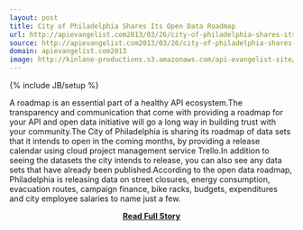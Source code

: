 ```yaml
---
layout: post
title: City of Philadelphia Shares Its Open Data Roadmap
url: http://apievangelist.com2013/03/26/city-of-philadelphia-shares-its-open-data-roadmap/
source: http://apievangelist.com2013/03/26/city-of-philadelphia-shares-its-open-data-roadmap/
domain: apievangelist.com2013
image: http://kinlane-productions.s3.amazonaws.com/api-evangelist-site/blog/tecnically-philly.png
---
```

{% include JB/setup %}<p>A roadmap is an essential part of a healthy API ecosystem.The transparency and communication that come with providing a roadmap for your API and open data initiative will go a long way in building trust with your community.The City of Philadelphia is sharing its roadmap of data sets that it intends to open in the coming months, by providing a release calendar using cloud project management service Trello.In addition to seeing the datasets the city intends to release, you can also see any data sets that have already been published.According to the open data roadmap, Philadelphia is releasing data on street closures, energy consumption, evacuation routes, campaign finance, bike racks, budgets, expenditures and city employee salaries to name just a few.</p>
<center><p><a href="http://apievangelist.com2013/03/26/city-of-philadelphia-shares-its-open-data-roadmap/" style='padding:25px; font-sze:18px; font-weight: bold;'>Read Full Story</a></p></center>
